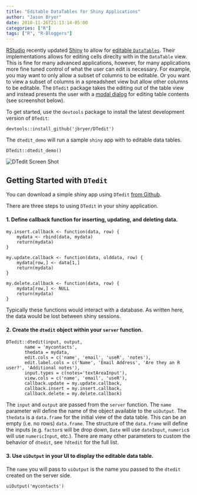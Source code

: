 ```yaml
---
title: "Editable DataTables for Shiny Applications"
author: "Jason Bryer"
date: 2018-11-26T21:13:14-05:00
categories: ["R"]
tags: ["R", "R-Bloggers"]
---
```


[RStudio](https://rstudio.com) recently updated [Shiny](https://shiny.rstudio.com) to allow for [editable `DataTables`](https://blog.rstudio.com/2018/03/29/dt-0-4/). Their implementations allows for editing cells direclty with in the `DataTable` view. This is fine for many advanced applications, however, for many applications more fine tuned control of what the user can edit is necessary. For example, you may want to only allow a subset of columns to be editable. Or you want to view a subset of columns in a spreadsheet view but allow other columns to be editable. The `DTedit` package takes the editing out of the table view and instead presents the user with a [modal dialog](https://shiny.rstudio.com/articles/modal-dialogs.html) for editing table contents (see screenshot below).

To get started, use the `devtools` package to install the latest development version of `DTedit`:

```
devtools::install_github('jbryer/DTedit')
```

The `dtedit_demo` will run a sample `shiny` app with to editable data tables.

```
DTedit::dtedit_demo()
```

![DTedit Screen Shot](https://raw.githubusercontent.com/jbryer/DTedit/master/inst/screens/dtedit_books_edit.png)

## Getting Started with `DTedit`

You can download a simple shiny app using `DTedit` [from Github](https://github.com/jbryer/DTedit/blob/master/inst/template/app.R).

There are three steps to using `DTedit` in your shiny application.

#### 1. Define callback function for inserting, updating, and deleting data.

```
my.insert.callback <- function(data, row) {
	mydata <- rbind(data, mydata)
	return(mydata)
}

my.update.callback <- function(data, olddata, row) {
	mydata[row,] <- data[1,]
	return(mydata)
}

my.delete.callback <- function(data, row) {
	mydata[row,] <- NULL
	return(mydata)
}
```

Typically these functions would interact with a database. As written here, the data would be lost between shiny sessions.

#### 2. Create the `dtedit` object within your `server` function. 

```
DTedit::dtedit(input, output,
	   name = 'mycontacts',
	   thedata = mydata,
	   edit.cols = c('name', 'email', 'useR', 'notes'),
	   edit.label.cols = c('Name', 'Email Address', 'Are they an R user?', 'Additional notes'),
	   input.types = c(notes='textAreaInput'),
	   view.cols = c('name', 'email', 'useR'),
	   callback.update = my.update.callback,
	   callback.insert = my.insert.callback,
	   callback.delete = my.delete.callback)
```

The `input` and `output` are passed from the `server` function. The `name` parameter will define the name of the object available to the `uiOutput`. The `thedata` is a `data.frame` for the initial view of the data table. This can be an empty (i.e. no rows) `data.frame`. The structure of the `data.frame` will define the inputs (e.g. `factor`s will be drop down, `Date` will use `dateInput`, `numeric`s will use `numericInput`, etc.). There are many other parameters to custom the behavior of `dtedit`, see `?dtedit` for the full list.

#### 3. Use `uiOutput` in your UI to display the editable data table.

The `name` you will pass to `uiOutput` is the name you passed to the `dtedit` created on the server side.

```
uiOutput('mycontacts')
```

